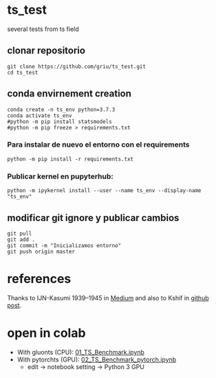 # ts_test
several tests from ts field

## clonar repositorio

```
git clone https://github.com/griu/ts_test.git
cd ts_test
``` 

## conda envirnement creation

```
conda create -n ts_env python=3.7.3
conda activate ts_env
#python -m pip install statsmodels
#python -m pip freeze > requirements.txt
```

### Para instalar de nuevo el entorno con el requirements

```python -m pip install -r requirements.txt```

### Publicar kernel en pupyterhub:

```
python -m ipykernel install --user --name ts_env --display-name "ts_env"
```

## modificar git ignore y publicar cambios

```
git pull
git add .
git commit -m "Inicializamos entorno"
git push origin master
```

# references
Thanks to IJN-Kasumi 1939–1945 in [Medium](https://medium.com/@sakamoto2000.kim/forecast-arima-gluonts-and-fbprophet-methods-on-the-same-stage-f62d55acc5bb)
and also to Kshif in [github post](https://github.com/zalandoresearch/pytorch-ts).


# open in colab

- With gluonts (CPU): [01_TS_Benchmark.ipynb](http://colab.research.google.com/github/griu/ts_test/blob/master/01_TS_Benchmark.ipynb)
- With pytorchts (GPU): [02_TS_Benchmark_pytorch.ipynb](http://colab.research.google.com/github/griu/ts_test/blob/master/02_TS_Benchmark_pytorch.ipynb)
  - edit -> notebook setting -> Python 3 GPU


